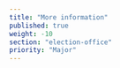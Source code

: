 ```yaml
---
title: "More information"
published: true
weight: -10
section: "election-office"
priority: "Major"
---
```




  